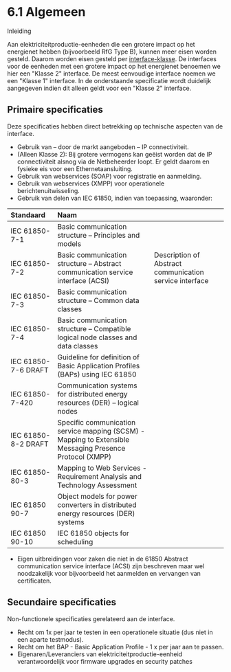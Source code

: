 # 6.1 Algemeen

Inleiding

Aan elektriciteitproductie-eenheden die een grotere impact op het energienet hebben \(bijvoorbeeld RfG Type B\), kunnen meer eisen worden gesteld. Daarom worden eisen gesteld per [interface-klasse](https://netbeheernederland.gitbooks.io/interfacespecificatie-elektriciteit/content/samenvatting.html). De interfaces voor de eenheden met een grotere impact op het energienet benoemen we hier een "Klasse 2" interface. De meest eenvoudige interface noemen we een "Klasse 1" interface. In de onderstaande specificatie wordt duidelijk aangegeven indien dit alleen geldt voor een "Klasse 2" interface.

## Primaire specificaties

Deze specificaties hebben direct betrekking op technische aspecten van de interface.

* Gebruik van – door de markt aangeboden – IP connectiviteit. 
* \(Alleen Klasse 2\): Bij grotere vermogens kan geëist worden dat de IP connectiviteit alsnog via de Netbeheerder loopt. Er geldt daarom en fysieke eis voor een Ethernetaansluiting.
* Gebruik van webservices \(SOAP\) voor registratie en aanmelding.
* Gebruik van webservices \(XMPP\) voor operationele berichtenuitwisseling.
* Gebruik van delen van IEC 61850, indien van toepassing, waaronder:

| Standaard | Naam |  |
| :--- | :--- | :--- |
| IEC 61850-7-1 | Basic communication structure – Principles and models |  |
| IEC 61850-7-2 | Basic communication structure – Abstract communication service interface \(ACSI\) | Description of Abstract communication service interface |
| IEC 61850-7-3 | Basic communication structure – Common data classes |  |
| IEC 61850-7-4 | Basic communication structure – Compatible logical node classes and data classes |  |
| IEC 61850-7-6 DRAFT | Guideline for definition of Basic Application Profiles \(BAPs\) using IEC 61850 |  |
| IEC 61850-7-420 | Communication systems for distributed energy resources \(DER\) – logical nodes |  |
| IEC 61850-8-2 DRAFT | Specific communication service mapping \(SCSM\) - Mapping to Extensible Messaging Presence Protocol \(XMPP\) |  |
| IEC 61850-80-3 | Mapping to Web Services - Requirement Analysis and Technology Assessment |  |
| IEC 61850 90-7 | Object models for power converters in distributed energy resources \(DER\) systems |  |
| IEC 61850 90-10 | IEC 61850 objects for scheduling |  |

* Eigen uitbreidingen voor zaken die niet in de 61850 Abstract communication service interface \(ACSI\) zijn beschreven maar wel noodzakelijk voor bijvoorbeeld het aanmelden en vervangen van certificaten.

## Secundaire specificaties

Non-functionele specificaties gerelateerd aan de interface.

* Recht om 1x per jaar te testen in een operationele situatie \(dus niet in een aparte testmodus\).
* Recht om het BAP - Basic Application Profile - 1 x per jaar aan te passen.
* Eigenaren/Leveranciers van elektriciteitproductie-eenheid verantwoordelijk voor firmware upgrades en security patches

